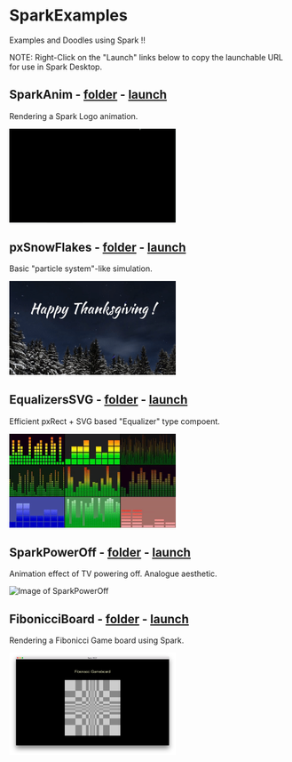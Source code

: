 # SparkExamples
Examples and Doodles using Spark !!

NOTE: Right-Click on the "Launch" links below to copy the launchable URL for use in Spark Desktop.

## SparkAnim -  [folder](https://github.com/FitzerIRL/SparkExamples/tree/master/SparkAnim)  -  [launch](https://raw.githubusercontent.com/FitzerIRL/SparkExamples/master/SparkAnim/dist/output.js)

Rendering a Spark Logo animation.

<img src="https://raw.githubusercontent.com/FitzerIRL/SparkExamples/master/SparkAnim/SparkAnim.gif"  alt="Image of SparkAnim" width="300">


## pxSnowFlakes -  [folder](https://github.com/FitzerIRL/SparkExamples/tree/master/pxSnowFlakes)  -  [launch](https://raw.githubusercontent.com/FitzerIRL/SparkExamples/master/pxSnowFlakes/dist/output.js)

Basic "particle system"-like simulation.

<img src="https://raw.githubusercontent.com/FitzerIRL/SparkExamples/master/pxSnowFlakes/pxSnowFlakes.gif"  alt="Image of pxSnowFlakes" width="300">


## EqualizersSVG -  [folder](https://github.com/FitzerIRL/SparkExamples/tree/master/EqualizerSVG)  -  [launch](https://raw.githubusercontent.com/FitzerIRL/SparkExamples/master/EqualizerSVG/dist/output.js)

Efficient pxRect + SVG based "Equalizer" type compoent.

<img src="https://raw.githubusercontent.com/FitzerIRL/SparkExamples/master/EqualizerSVG/EqualizerSVG.gif"  alt="Image of Equalizers" width="300">


## SparkPowerOff -  [folder](https://github.com/FitzerIRL/SparkExamples/tree/master/SparkPowerOff)  -  [launch](https://raw.githubusercontent.com/FitzerIRL/SparkExamples/master/SparkPowerOff/dist/output.js)

Animation effect of TV powering off. Analogue aesthetic. 

<img src="https://raw.githubusercontent.com/FitzerIRL/SparkExamples/master/SparkPowerOff/SparkPowerOff.gif"  alt="Image of SparkPowerOff" width="300">


## FibonicciBoard -  [folder](https://github.com/FitzerIRL/SparkExamples/tree/master/FibonicciBoard)  -  [launch](https://raw.githubusercontent.com/FitzerIRL/SparkExamples/master/FibonicciBoard/dist/output.js)

Rendering a Fibonicci Game board using Spark. 

<img src="https://raw.githubusercontent.com/FitzerIRL/SparkExamples/master/FibonicciBoard/FibonicciBoard.png"  alt="Image of FibonicciBoard" width="300">
